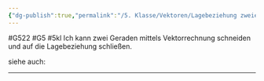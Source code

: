 ```yaml
---
{"dg-publish":true,"permalink":"/5. Klasse/Vektoren/Lagebeziehung zweier Geraden ermitteln/"}
---
```


#G522 #G5 #5kl
Ich kann zwei Geraden mittels Vektorrechnung schneiden und auf die Lagebeziehung schließen.

siehe auch:
___

